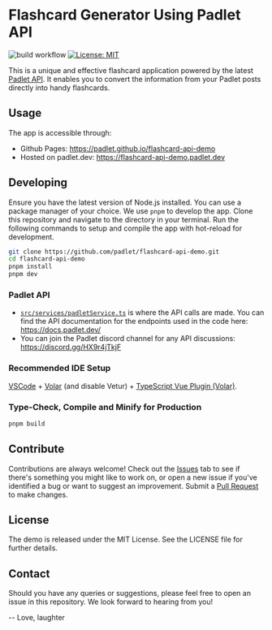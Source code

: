 # Flashcard Generator Using Padlet API
![build workflow](https://github.com/padlet/flashcard-api-demo/actions/workflows/build-and-deploy.yml/badge.svg) [![License: MIT](https://img.shields.io/badge/License-MIT-yellow.svg)](https://opensource.org/licenses/MIT)



This is a unique and effective flashcard application powered by the latest [Padlet API](https://docs.padlet.dev/). It enables you to convert the information from your Padlet posts directly into handy flashcards.


## Usage

The app is accessible through:
- Github Pages: https://padlet.github.io/flashcard-api-demo
- Hosted on padlet.dev: https://flashcard-api-demo.padlet.dev

## Developing

Ensure you have the latest version of Node.js installed. You can use a package manager of your choice. We use `pnpm` to develop the app. Clone this repository and navigate to the directory in your terminal. Run the following commands to setup and compile the app with hot-reload for development.

```sh
git clone https://github.com/padlet/flashcard-api-demo.git
cd flashcard-api-demo
pnpm install
pnpm dev
```

### Padlet API

- [`src/services/padletService.ts`](https://github.com/padlet/flashcard-api-demo/blob/main/src/services/padletService.ts) is where the API calls are made. You can find the API documentation for the endpoints used in the code here: https://docs.padlet.dev/
- You can join the Padlet discord channel for any API discussions: https://discord.gg/HX9r4jTkjF

### Recommended IDE Setup
[VSCode](https://code.visualstudio.com/) + [Volar](https://marketplace.visualstudio.com/items?itemName=Vue.volar) (and disable Vetur) + [TypeScript Vue Plugin (Volar)](https://marketplace.visualstudio.com/items?itemName=Vue.vscode-typescript-vue-plugin).


### Type-Check, Compile and Minify for Production

```sh
pnpm build
```


## Contribute

Contributions are always welcome! Check out the [Issues](https://github.com/padlet/flashcard-api-demo/issues) tab to see if there's something you might like to work on, or open a new issue if you've identified a bug or want to suggest an improvement. Submit a [Pull Request](https://github.com/padlet/flashcard-api-demo/pulls) to make changes.

## License
The demo is released under the MIT License. See the LICENSE file for further details.

## Contact
Should you have any queries or suggestions, please feel free to open an issue in this repository. We look forward to hearing from you!

-- Love, laughter
